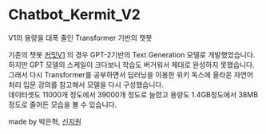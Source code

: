 # Chatbot_Kermit_V2
V1의 용량을 대폭 줄인 Transformer 기반의 챗봇


기존의 챗봇 [커밋V1](https://github.com/ParkEunHyeok/Chatbot_Kermit) 의 경우 GPT-2기반의 Text Generation 모델로 개발했었습니다.   
하지만 GPT 모델의 스케일이 크다보니 학습도 버거워서 제대로 완성하지 못했습니다.   
그래서 다시 Transformer를 공부하면서 딥러닝을 이용한 위키 독스에 올라온 자연어 처리 입문 강의를 참고해서 모델을 다시 구성했습니다.   
데이터셋도 11000개 정도에서 39000개 정도로 늘렸고 용량도 1.4GB정도에서 38MB정도로 줄어든 모습을 볼 수 있습니다.   

made by 박은혁, [신지원](https://github.com/sheenjiwon)

